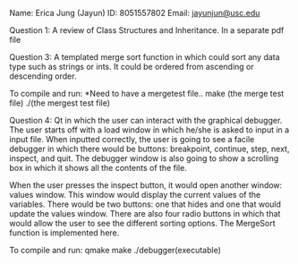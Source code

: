 Name: Erica Jung (Jayun)
ID: 8051557802
Email: jayunjun@usc.edu


Question 1:
A review of Class Structures and Inheritance. In a separate pdf file

Question 3:
A templated merge sort function in which could sort any data type such
as strings or ints. It could be ordered from ascending or descending order.

To compile and run:
*Need to have a mergetest file..
make (the merge test file)
./(the mergest test file)

Question 4:
Qt in which the user can interact with the graphical debugger. The user
starts off with a load window in which he/she is asked to input in a input
file. When inputted correctly, the user is going to see a facile debugger in
which there would be buttons: breakpoint, continue, step, next, inspect, and
quit. The debugger window is also going to show a scrolling box in which it
shows all the contents of the file.

When the user presses the inspect button, it would open another window:
values window. This window would display the current values of the variables.
There would be two buttons: one that hides and one that would update the values window.
There are also four radio buttons in which that would allow the user to see the different
sorting options. The MergeSort function is implemented here.

To compile and run:
qmake
make
./debugger(executable)